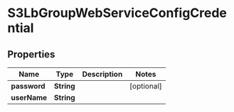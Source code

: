 # S3LbGroupWebServiceConfigCredential

## Properties
Name | Type | Description | Notes
------------ | ------------- | ------------- | -------------
**password** | **String** |  |  [optional]
**userName** | **String** |  | 
